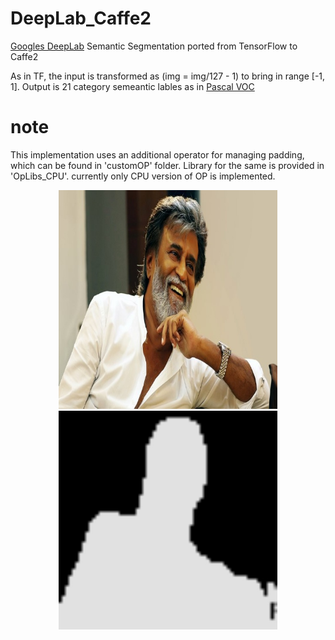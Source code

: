 # DeepLab_Caffe2
[Googles DeepLab](https://github.com/tensorflow/models/tree/master/research/deeplab) Semantic Segmentation ported from TensorFlow to Caffe2

As in TF, the input is transformed as (img = img/127 - 1) to bring in range [-1, 1].
Output is 21 category semeantic lables as in [Pascal VOC](https://github.com/NVIDIA/DIGITS/blob/master/examples/semantic-segmentation/pascal-voc-classes.txt)

# note
This implementation uses an additional operator for managing padding, which can be found in 'customOP' folder. Library for the same is provided in 'OpLibs_CPU'.
currently only CPU version of OP is implemented.



<p align="center">
  <img src="SampleOutput/img.jpg" width="350"/>
  <img src="SampleOutput/lable.jpg" width="350"/>
</p>
